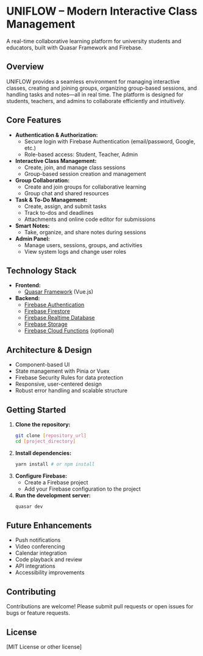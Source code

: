# UNIFLOW – Modern Interactive Class Management

A real-time collaborative learning platform for university students and educators, built with Quasar Framework and Firebase.

## Overview

UNIFLOW provides a seamless environment for managing interactive classes, creating and joining groups, organizing group-based sessions, and handling tasks and notes—all in real time. The platform is designed for students, teachers, and admins to collaborate efficiently and intuitively.

## Core Features

- **Authentication & Authorization:**
  - Secure login with Firebase Authentication (email/password, Google, etc.)
  - Role-based access: Student, Teacher, Admin
- **Interactive Class Management:**
  - Create, join, and manage class sessions
  - Group-based session creation and management
- **Group Collaboration:**
  - Create and join groups for collaborative learning
  - Group chat and shared resources
- **Task & To-Do Management:**
  - Create, assign, and submit tasks
  - Track to-dos and deadlines
  - Attachments and online code editor for submissions
- **Smart Notes:**
  - Take, organize, and share notes during sessions
- **Admin Panel:**
  - Manage users, sessions, groups, and activities
  - View system logs and change user roles

## Technology Stack

- **Frontend:**
  - [Quasar Framework](https://quasar.dev/) (Vue.js)
- **Backend:**
  - [Firebase Authentication](https://firebase.google.com/docs/auth)
  - [Firebase Firestore](https://firebase.google.com/docs/firestore)
  - [Firebase Realtime Database](https://firebase.google.com/docs/database)
  - [Firebase Storage](https://firebase.google.com/docs/storage)
  - [Firebase Cloud Functions](https://firebase.google.com/docs/functions) (optional)

## Architecture & Design

- Component-based UI
- State management with Pinia or Vuex
- Firebase Security Rules for data protection
- Responsive, user-centered design
- Robust error handling and scalable structure

## Getting Started

1. **Clone the repository:**
   ```bash
   git clone [repository_url]
   cd [project_directory]
   ```
2. **Install dependencies:**
   ```bash
   yarn install # or npm install
   ```
3. **Configure Firebase:**
   - Create a Firebase project
   - Add your Firebase configuration to the project
4. **Run the development server:**
   ```bash
   quasar dev
   ```

## Future Enhancements

- Push notifications
- Video conferencing
- Calendar integration
- Code playback and review
- API integrations
- Accessibility improvements

## Contributing

Contributions are welcome! Please submit pull requests or open issues for bugs or feature requests.

## License

[MIT License or other license]
